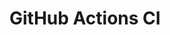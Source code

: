 # GitHub Actions CI





































































































































































































































































































































































































































































































































































































































































































































































































































































































































































































































































































































































































































































































































































































































































































































































































































































































































































































































































































































































































































































































































































































































































































































































































































































































































































































































































































































































































































































































































































































































































































































































































































































































































































































































































